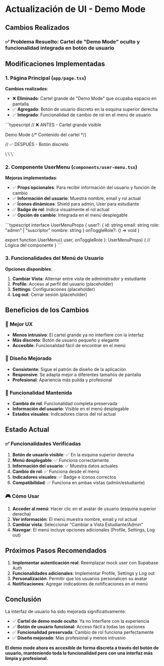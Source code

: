 # Actualización de UI - Demo Mode

## Cambios Realizados

### ✅ **Problema Resuelto**: Cartel de "Demo Mode" oculto y funcionalidad integrada en botón de usuario

## Modificaciones Implementadas

### 1. Página Principal (`app/page.tsx`)

**Cambios realizados**:
- ❌ **Eliminado**: Cartel grande de "Demo Mode" que ocupaba espacio en pantalla
- ✅ **Agregado**: Botón de usuario discreto en la esquina superior derecha
- ✅ **Integrado**: Funcionalidad de cambio de rol en el menú de usuario

\`\`\`typescript
// ❌ ANTES - Cartel grande visible
<div className="fixed top-4 right-4 z-50">
  <Card className="w-72 shadow-lg">
    <CardHeader className="pb-3">
      <CardTitle className="text-sm flex items-center gap-2">
        <div className="w-2 h-2 bg-green-500 rounded-full animate-pulse"></div>
        Demo Mode
      </CardTitle>
    </CardHeader>
    <CardContent className="pt-0 space-y-3">
      {/* Contenido del cartel */}
    </CardContent>
  </Card>
</div>

// ✅ DESPUÉS - Botón discreto
<div className="fixed top-4 right-4 z-50">
  <UserMenu user={user} onToggleRole={toggleRole} />
</div>
\`\`\`

### 2. Componente UserMenu (`components/user-menu.tsx`)

**Mejoras implementadas**:
- ✅ **Props opcionales**: Para recibir información del usuario y función de cambio
- ✅ **Información del usuario**: Muestra nombre, email y rol actual
- ✅ **Íconos dinámicos**: Shield para admin, User para estudiante
- ✅ **Badge de rol**: Indica visualmente el rol actual
- ✅ **Opción de cambio**: Integrada en el menú desplegable

\`\`\`typescript
interface UserMenuProps {
  user?: {
    id: string
    email: string
    role: "admin" | "suscriptor"
    nombre: string
  }
  onToggleRole?: () => void
}

export function UserMenu({ user, onToggleRole }: UserMenuProps) {
  // Lógica del componente
}
\`\`\`

### 3. Funcionalidades del Menú de Usuario

**Opciones disponibles**:
1. **Cambiar Vista**: Alternar entre vista de administrador y estudiante
2. **Profile**: Acceso al perfil del usuario (placeholder)
3. **Settings**: Configuraciones (placeholder)
4. **Log out**: Cerrar sesión (placeholder)

## Beneficios de los Cambios

### 🎯 **Mejor UX**
- **Menos intrusivo**: El cartel grande ya no interfiere con la interfaz
- **Más discreto**: Botón de usuario pequeño y elegante
- **Accesible**: Funcionalidad fácil de encontrar en el menú

### 🎨 **Diseño Mejorado**
- **Consistente**: Sigue el patrón de diseño de la aplicación
- **Responsive**: Se adapta mejor a diferentes tamaños de pantalla
- **Profesional**: Apariencia más pulida y profesional

### 🔧 **Funcionalidad Mantenida**
- **Cambio de rol**: Funcionalidad completa preservada
- **Información del usuario**: Visible en el menú desplegable
- **Estados visuales**: Indicadores claros del rol actual

## Estado Actual

### ✅ **Funcionalidades Verificadas**

1. **Botón de usuario visible**: ✅ En la esquina superior derecha
2. **Menú desplegable**: ✅ Funciona correctamente
3. **Información del usuario**: ✅ Muestra datos actuales
4. **Cambio de rol**: ✅ Funciona desde el menú
5. **Indicadores visuales**: ✅ Badge e íconos correctos
6. **Compatibilidad**: ✅ Funciona en ambas vistas (admin/estudiante)

### 🎮 **Cómo Usar**

1. **Acceder al menú**: Hacer clic en el avatar de usuario (esquina superior derecha)
2. **Ver información**: El menú muestra nombre, email y rol actual
3. **Cambiar vista**: Seleccionar "Cambiar a Vista Estudiante/Admin"
4. **Navegar**: El menú incluye opciones adicionales (Profile, Settings, Log out)

## Próximos Pasos Recomendados

1. **Implementar autenticación real**: Reemplazar mock user con Supabase Auth
2. **Funcionalidades adicionales**: Implementar Profile, Settings y Log out
3. **Personalización**: Permitir que los usuarios personalicen su avatar
4. **Notificaciones**: Agregar indicadores de notificaciones en el menú

## Conclusión

La interfaz de usuario ha sido mejorada significativamente:

- ✅ **Cartel de demo mode oculto**: Ya no interfiere con la experiencia
- ✅ **Botón de usuario funcional**: Acceso fácil a todas las opciones
- ✅ **Funcionalidad preservada**: Cambio de rol funciona perfectamente
- ✅ **Diseño mejorado**: Más profesional y menos intrusivo

**El demo mode ahora es accesible de forma discreta a través del botón de usuario, manteniendo toda la funcionalidad pero con una interfaz más limpia y profesional.**
